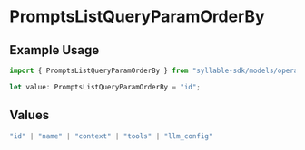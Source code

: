 # PromptsListQueryParamOrderBy

## Example Usage

```typescript
import { PromptsListQueryParamOrderBy } from "syllable-sdk/models/operations";

let value: PromptsListQueryParamOrderBy = "id";
```

## Values

```typescript
"id" | "name" | "context" | "tools" | "llm_config"
```